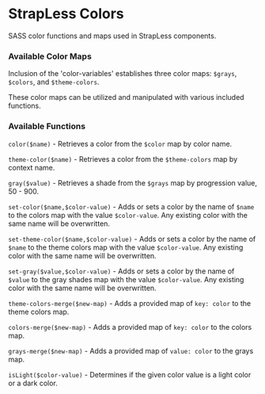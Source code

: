 # StrapLess Colors
SASS color functions and maps used in StrapLess components.

### Available Color Maps

Inclusion of the 'color-variables' establishes three color maps: `$grays`, `$colors`, and `$theme-colors`.

These color maps can be utilized and manipulated with various included functions.

### Available Functions

`color($name)` - 
Retrieves a color from the `$color` map by color name.

`theme-color($name)` -
Retrieves a color from the `$theme-colors` map by context name.

`gray($value)` -
Retrieves a shade from the `$grays` map by progression value, 50 - 900.

`set-color($name,$color-value)` -
Adds or sets a color by the name of `$name` to the colors map with the value `$color-value`. Any existing color with the same name will be overwritten.

`set-theme-color($name,$color-value)` -
Adds or sets a color by the name of `$name` to the theme colors map with the value `$color-value`. Any existing color with the same name will be overwritten.

`set-gray($value,$color-value)` -
Adds or sets a color by the name of `$value` to the gray shades map with the value `$color-value`. Any existing color with the same name will be overwritten.

`theme-colors-merge($new-map)` -
Adds a provided map of `key: color` to the theme colors map.

`colors-merge($new-map)` -
Adds a provided map of `key: color` to the colors map.

`grays-merge($new-map)` -
Adds a provided map of `value: color` to the grays map.

`isLight($color-value)` - 
Determines if the given color value is a light color or a dark color.
